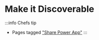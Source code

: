 # Make it Discoverable

:::info Chefs tip

- Pages tagged ["Share Power App"](/docs/tags/share-power-app)
:::